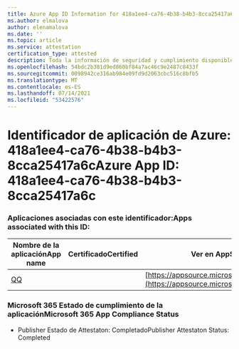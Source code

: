 ```yaml
---
title: Azure App ID Information for 418a1ee4-ca76-4b38-b4b3-8cca25417a6c
ms.author: elmalova
author: elenamalova
ms.date: ''
ms.topic: article
ms.service: attestation
certification_type: attested
description: Toda la información de seguridad y cumplimiento disponible para 418a1ee4-ca76-4b38-b4b3-8cca25417a6c.
ms.openlocfilehash: 54bdc2b381d9ed860bf84a7ac46c9e2487c8433f
ms.sourcegitcommit: 0098942ce316ab984e09fd9d2063cbc516c8bfb5
ms.translationtype: MT
ms.contentlocale: es-ES
ms.lasthandoff: 07/14/2021
ms.locfileid: "53422576"
---
```

# <a name="azure-app-id-418a1ee4-ca76-4b38-b4b3-8cca25417a6c"></a><span data-ttu-id="b6902-103">Identificador de aplicación de Azure: 418a1ee4-ca76-4b38-b4b3-8cca25417a6c</span><span class="sxs-lookup"><span data-stu-id="b6902-103">Azure App ID: 418a1ee4-ca76-4b38-b4b3-8cca25417a6c</span></span>


### <a name="apps-associated-with-this-id"></a><span data-ttu-id="b6902-104">Aplicaciones asociadas con este identificador:</span><span class="sxs-lookup"><span data-stu-id="b6902-104">Apps associated with this ID:</span></span>
| <span data-ttu-id="b6902-105">**Nombre de la aplicación**</span><span class="sxs-lookup"><span data-stu-id="b6902-105">**App name**</span></span> | <span data-ttu-id="b6902-106">**Certificado**</span><span class="sxs-lookup"><span data-stu-id="b6902-106">**Certified**</span></span> | <span data-ttu-id="b6902-107">**Ver en AppSource**</span><span class="sxs-lookup"><span data-stu-id="b6902-107">**View in AppSource**</span></span> |
|-|-|-|
| [<span data-ttu-id="b6902-108">Q</span><span class="sxs-lookup"><span data-stu-id="b6902-108">Q</span></span>](https://docs.microsoft.com/en-us/microsoft-365-app-certification/forward/WA104381433) |  | [https://appsource.microsoft.com/product/office/WA104381433](https://appsource.microsoft.com/product/office/WA104381433) |

### <a name="microsoft-365-app-compliance-status"></a><span data-ttu-id="b6902-109">Microsoft 365 Estado de cumplimiento de la aplicación</span><span class="sxs-lookup"><span data-stu-id="b6902-109">Microsoft 365 App Compliance Status</span></span>
- <span data-ttu-id="b6902-110">Publisher Estado de Attestaton: Completado</span><span class="sxs-lookup"><span data-stu-id="b6902-110">Publisher Attestaton Status: Completed</span></span>
